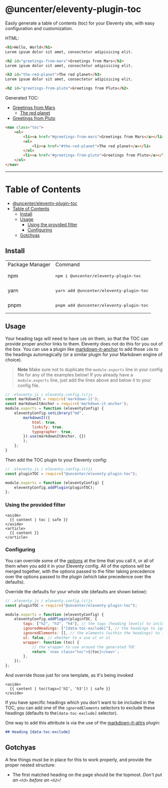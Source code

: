 # @uncenter/eleventy-plugin-toc

Easily generate a table of contents (toc) for your Eleventy site, with easy configuration and customization.

HTML:

```html
<h1>Hello, World</h1>
Lorem ipsum dolor sit amet, consectetur adipisicing elit.

<h2 id="greetings-from-mars">Greetings from Mars</h2>
Lorem ipsum dolor sit amet, consectetur adipisicing elit.

<h3 id="the-red-planet">The red planet</h3>
Lorem ipsum dolor sit amet, consectetur adipisicing elit.

<h2 id="greetings-from-pluto">Greetings from Pluto</h2>
```

Generated TOC:

-   [Greetings from Mars](#greetings-from-mars)
    -   [The red planet](#the-red-planet)
-   [Greetings from Pluto](#greetings-from-pluto)

```html
<nav class="toc">
    <ol>
        <li><a href="#greetings-from-mars">Greetings from Mars</a></li>
        <ol>
            <li><a href="#the-red-planet">The red planet</a></li>
        </ol>
        <li><a href="#greetings-from-pluto">Greetings from Pluto</a></li>
    </ol>
</nav>
```

<hr>

# Table of Contents

-   [@uncenter/eleventy-plugin-toc](#uncentereleventy-plugin-toc)
-   [Table of Contents](#table-of-contents)
    -   [Install](#install)
    -   [Usage](#usage)
        -   [Using the provided filter](#using-the-provided-filter)
        -   [Configuring](#configuring)
    -   [Gotchyas](#gotchyas)

## Install

<table>
    <tr>
        <td>Package Manager</td>
        <td>Command</td>
    </tr>
    <tr>
        <td>npm</td>
        <td>
            <pre lang="sh">npm i @uncenter/eleventy-plugin-toc</pre>
        </td>
    </tr>
    <tr>
        <td>yarn</td>
        <td>
            <pre lang="sh">yarn add @uncenter/eleventy-plugin-toc</pre>
        </td>
    </tr>
    <tr>
        <td>pnpm</td>
        <td>
            <pre lang="sh">pnpm add @uncenter/eleventy-plugin-toc</pre>
        </td>
    </tr>
</table>

## Usage

Your heading tags will need to have `id`s on them, so that the TOC can provide proper anchor links to them. Eleventy does not do this for you out of the box. You can use a plugin like [markdown-it-anchor](https://www.npmjs.com/package/markdown-it-anchor) to add those `id`s to the headings automagically (or a similar plugin for your Markdown engine of choice).

> **Note**
> Make sure not to duplicate the `module.exports` line in your config file for any of the examples below! If you already have a `module.exports` line, just add the lines above and below it to your config file.

```js
// .eleventy.js / eleventy.config.(c)js
const markdownIt = require('markdown-it');
const markdownItAnchor = require('markdown-it-anchor');
module.exports = function (eleventyConfig) {
    eleventyConfig.setLibrary("md",
        markdownIt({
            html: true,
            linkify: true,
            typographer: true,
        }).use(markdownItAnchor, {})
        );
    };
}
```

Then add the TOC plugin to your Eleventy config:

```js
// .eleventy.js / eleventy.config.(c)js
const pluginTOC = require("@uncenter/eleventy-plugin-toc");

module.exports = function (eleventyConfig) {
    eleventyConfig.addPlugin(pluginTOC);
};
```

### Using the provided filter

```twig
<aside>
  {{ content | toc | safe }}
</aside>
<article>
  {{ content }}
</article>
```

### Configuring

You can override some of the [options](#options) at the time that you call it, or all of them when you add it in your Eleventy config.
All of the options will be merged together, with the options passed to the filter taking precedence over the options passed to the plugin (which take precedence over the defaults).

Override the defaults for your whole site (defaults are shown below):

```js
// .eleventy.js / eleventy.config.(c)js
const pluginTOC = require("@uncenter/eleventy-plugin-toc");

module.exports = function (eleventyConfig) {
    eleventyConfig.addPlugin(pluginTOC, {
        tags: ["h2", "h3", "h4"], // the tags (heading levels) to include in the TOC
        ignoredHeadings: ["[data-toc-exclude]"], // the headings to ignore when generating the TOC (list of selectors)
        ignoredElements: [], // the elements (within the headings) to ignore when generating the TOC (list of selectors)
        ul: false, // whether to a use ul or ol
        wrapper: function (toc) {
            // the wrapper to use around the generated TOC
            return `<nav class="toc">${toc}</nav>`;
        },
    });
};
```

And override those just for one template, as it's being invoked

```twig
<aside>
  {{ content | toc(tags=['h2', 'h3']) | safe }}
</aside>
```

If you have specific headings which you don't want to be included in the TOC, you can add one of the `ignoredElements` selectors to exclude these headings (defaults to the`[data-toc-exclude]` selector).

One way to add this attribute is via the use of the [markdown-it-attrs](https://www.npmjs.com/package/markdown-it-attrs) plugin:

```md
## Heading {data-toc-exclude}
```

## Gotchyas

A few things must be in place for this to work properly, and provide the proper nested structure:

-   The first matched heading on the page should be the topmost. _Don't put an `<h3>` before an `<h2>`!_
